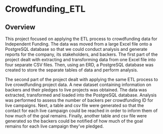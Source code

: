 # Crowdfunding_ETL


## Overview

This project focused on applying the ETL process to crowdfunding data for Independent Funding. The data was moved from a large Excel file onto a PostgreSQL database so that we could conduct analysis and generate reports for the company, its stakeholders, and backers. The first part of the project dealt with extracting and transforming data from one Excel file into four separate CSV files. Then, using an ERD, a PostgreSQL database was created to store the separate tables of data and perform analysis. 

The second part of the project dealt with applying the same ETL process to live crowdfunding project data. A new dataset containing information on backers and their pledges to live projects was obtained. The data was extracted, transformed and loaded into the PostgreSQL database. Analysis was performed to assess the number of backers per crowdfunding ID for live campaigns. Next, a table and csv file were generated so that the contact for each live campaign could be reached in order to inform them of how much of the goal remains. Finally, another table and csv file were generated so the backers could be notified of how much of the goal remains for each live campaign they've pledged.
